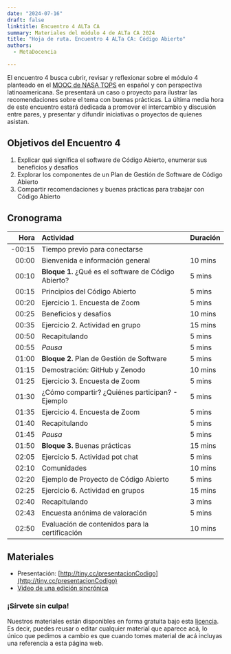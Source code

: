 ```yaml
---
date: "2024-07-16"
draft: false
linktitle: Encuentro 4 ALTa CA
summary: Materiales del módulo 4 de ALTa CA 2024 
title: "Hoja de ruta. Encuentro 4 ALTa CA: Código Abierto"
authors:
  - MetaDocencia

---
```


El encuentro 4 busca cubrir, revisar y reflexionar sobre el módulo 4 planteado en el [MOOC de NASA TOPS](https://github.com/nasa/Transform-to-Open-Science/tree/open-science-101) en español y con perspectiva latinoamericana. Se presentará un caso o proyecto para ilustrar las recomendaciones sobre el tema con buenas prácticas. La última media hora de este encuentro estará dedicada a promover el intercambio y discusión entre pares, y presentar y difundir iniciativas o proyectos de quienes asistan.

## Objetivos del Encuentro 4
1. Explicar qué significa el software de Código Abierto, enumerar sus beneficios y desafíos
2. Explorar los componentes de un Plan de Gestión de Software de Código Abierto
3. Compartir recomendaciones y buenas prácticas para trabajar con Código Abierto
 

## Cronograma
|  Hora | Actividad | Duración |
| ---:  | :----------- | :----------- |
|-00:15 | Tiempo previo para conectarse | 
|00:00 | Bienvenida e información general | 10 mins |
|00:10 | **Bloque 1.** ¿Qué es el software de Código Abierto? | 5 mins |
|00:15 | Principios del Código Abierto | 5 mins |
|00:20 | Ejercicio 1. Encuesta de Zoom | 5 mins |
|00:25 | Beneficios y desafíos | 10 mins |
|00:35 | Ejercicio 2. Actividad en grupo  | 15 mins |
|00:50 | Recapitulando | 5 mins |
|00:55 | *Pausa* | 5 mins |
|01:00 | **Bloque 2.** Plan de Gestión de Software | 5 mins |
|01:15 | Demostración: GitHub y Zenodo | 10 mins |
|01:25 | Ejercicio 3. Encuesta de Zoom | 5 mins |
|01:30 | ¿Cómo compartir? ¿Quiénes participan? - Ejemplo | 5 mins |
|01:35 | Ejercicio 4. Encuesta de Zoom | 5 mins |
|01:40 | Recapitulando | 5 mins |
|01:45 | *Pausa* | 5 mins |
|01:50 | **Bloque 3.** Buenas prácticas | 15 mins |
|02:05 | Ejercicio 5. Actividad pot chat | 5 mins |
|02:10 | Comunidades | 10 mins |
|02:20 | Ejemplo de Proyecto de Código Abierto | 5 mins |
|02:25 | Ejercicio 6. Actividad en grupos | 15 mins |
|02:40 | Recapitulando | 3 mins |
|02:43 | Encuesta anónima de valoración | 5 mins |
|02:50 | Evaluación de contenidos para la certificación | 10 mins |

## Materiales

- Presentación: [http://tiny.cc/presentacionCodigo](http://tiny.cc/presentacionCodigo)
- [Video de una edición sincrónica](https://us02web.zoom.us/rec/play/HvHwMGGpv9ElqkJI80kWy7wzqFs6O0ETXCVuly1uF7LQnrm0-xqenekK-LOIhQyoTFKp47R8bJsWfedW.GD_HKMds6srKlhlv?canPlayFromShare=true&from=share_recording_detail&continueMode=true&componentName=rec-play&originRequestUrl=https%3A%2F%2Fus02web.zoom.us%2Frec%2Fshare%2FmIhrDdoj0ddXflffqNafhmOk3XzBoK5UJnemC3_dTpBhADuA5JTgL6UivP_7qZvz.LDa7aIakCGW15LEG)
  
### ¡Sírvete sin culpa!
Nuestros materiales están disponibles en forma gratuita bajo esta [licencia](https://creativecommons.org/licenses/by/4.0/deed.es). Es decir, puedes reusar o editar cualquier material que aparece acá, lo único que pedimos a cambio es que cuando tomes material de acá incluyas una referencia a esta página web.
